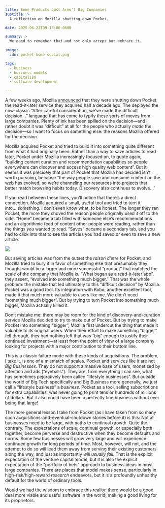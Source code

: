 ```yaml
---
title: Some Products Just Aren’t Big Companies
subtitle: >
  A reflection on Mozilla shutting down Pocket.

date: 2025-06-22T09:15:00-0600

summary: >
  We need to remember that and not only accept but embrace it.

image:
  cdn: pocket-home-social.png

tags:
  - business
  - business models
  - capitalism
  - software development

---
```


A few weeks ago, Mozilla [announced][post] that they were shutting down Pocket, the read-it-later service they acquired half a decade ago. The deployed the now-classic “After careful consideration, we’ve made the difficult decision…” language that has come to typify these sorts of moves from large companies. Plenty of ink has been spilled on the decision—and I rather doubt it was “difficult” at all for the people who actually *made* the decision—so I want to focus on something else: the reasons Mozilla offered for the decision.

[post]: https://getpocket.com/farewell

Mozilla acquired Pocket and tried to build it into something quite different from what it had originally been. Rather than a way to save articles to read later, Pocket under Mozilla increasingly focused on, to quote again, “building content curation and recommendation capabilities so people everywhere can discover and access high quality web content”. But it seems it was precisely that part of Pocket that Mozilla has decided isn’t worth pursuing, because “the way people save and consume content on the web has evolved, so we’re channeling our resources into projects that better match browsing habits today. Discovery also continues to evolve…”

If you read between these lines, you’ll notice that there’s a direct connection. Mozilla acquired a small, useful tool and tried to turn it into… something. I don’t even know what, to be honest. The longer they ran Pocket, the more they shoved the reason people originally used it off to the side. “Home” became a tab filled with someone else’s recommendations and an algorithmic feed of content other people were reading, rather than the things *you* wanted to read. “Saves” became a secondary tab, and you had to click into that to see the articles you had saved or even to save a new article.

![](https://cdn.chriskrycho.com/images/pocket-home.png)

But saving articles was from the outset the *raison d’etre* for Pocket, and Mozilla tried to bury it in favor of something else that presumably they thought would be a larger and more successful “product” that matched the scale of the company that Mozilla is. “What began as a read-it-later app”,  they assert, “evolved into something much bigger.” That was the whole problem: the mistake that led ultimately to this “difficult decision” by Mozilla. Pocket was a good tool. Its integration with Kobo, another excellent tool, made it that much more valuable to users like me. We didn’t need “something much bigger”. But by trying to turn Pocket into something much bigger, Mozilla actually killed it.

Don’t mistake me: there may be room for the kind of discovery-and-curation service Mozilla decided to try to make out of Pocket. But by trying to make Pocket into something “bigger”, Mozilla first undercut the thing that made it valuable to its original users. When their effort to make something “bigger” fell through, they had nothing left that was “big” enough to justify their continued investment—at least from the point of view of a large company looking for projects with a major contribution to their bottom line.

This is a classic failure mode with these kinds of acquisitions. The problem, I take it, is one of a mismatch of scales. Pocket and services like it are not *Big Businesses*. They do not support a massive base of users, monetized by attention and ads (“eyeballs”). They are, from everything I can see, what has sometimes pejoratively been called “lifestyle businesses”. But outside the world of Big Tech specifically and Big Business more generally, we just call a “lifestyle business” a *business*. Pocket as a tool, selling subscriptions for extra capabilities, was never going to print tens or hundreds of millions of dollars. But it also could have been a perfectly fine business without ever being that large!

The more general lesson I take from Pocket (as I have taken from so many such acquisitions-and-eventual-shutdown stories before it) is this: Not all businesses need to be large, with paths to continual growth. Quite the contrary. The expectations of scale, continual growth, or especially both together, become perverse and destructive when they become defaults and norms. Some few businesses will grow very large and will experience continued growth for long periods of time. Most, however, will not, and the attempt to do so will lead them away from serving their existing customers along the way, and just as importantly *will usually fail*. That is the explicit expectation of the venture capital model; but it is also the explicit expectation of the “portfolio of bets” approach to business ideas in most large companies. There are places that model makes sense, particularly in high-risk/high-reward *research* endeavors, but it is a profoundly unhealthy default for the world of ordinary tools.

Would we had the wisdom to embrace this reality: there would be a good deal more viable and useful software in the world, making a good living for its proprietors.
